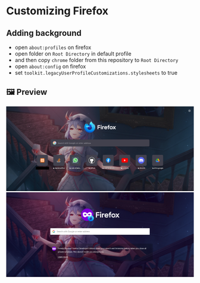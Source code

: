 # Customizing Firefox

## Adding background

- open `about:profiles` on firefox
- open folder on `Root Directory` in default profile
- and then copy `chrome` folder from this repository to `Root Directory`
- open `about:config` on firefox
- set `toolkit.legacyUserProfileCustomizations.stylesheets` to true

## 🖼️ Preview

![New tab preview](new-tab-preview.png)
![Private tab browsing](private-browsing-preview.png)
